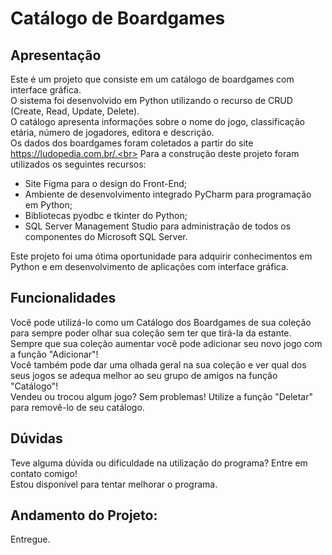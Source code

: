 # Catálogo de Boardgames
## Apresentação
Este é um projeto que consiste em um catálogo de boardgames com interface gráfica. <br>
O sistema foi desenvolvido em Python utilizando o recurso de CRUD (Create, Read, Update, Delete).<br>
O catálogo apresenta informações sobre o nome do jogo, classificação etária, número de jogadores, editora e descrição.<br>
Os dados dos boardgames foram coletados a partir do site https://ludopedia.com.br/.<br>
Para a construção deste projeto foram utilizados os seguintes recursos:<br>
- Site Figma para o design do Front-End;<br>
- Ambiente de desenvolvimento integrado PyCharm para programação em Python;<br>
- Bibliotecas pyodbc e tkinter do Python;<br>
- SQL Server Management Studio para administração de todos os componentes do Microsoft SQL Server.<br>

Este projeto foi uma ótima oportunidade para adquirir conhecimentos em Python e em desenvolvimento de aplicações com interface gráfica.</p>
## Funcionalidades
Você pode utilizá-lo como um Catálogo dos Boardgames de sua coleção para sempre poder olhar sua coleção sem ter que tirá-la da estante.<br>
Sempre que sua coleção aumentar você pode adicionar seu novo jogo com a função "Adicionar"!<br>
Você também pode dar uma olhada geral na sua coleção e ver qual dos seus jogos se adequa melhor ao seu grupo de amigos na função "Catálogo"!<br>
Vendeu ou trocou algum jogo? Sem problemas! Utilize a função "Deletar" para removê-lo de seu catálogo.<br>
## Dúvidas
Teve alguma dúvida ou dificuldade na utilização do programa? Entre em contato comigo!<br>
Estou disponível para tentar melhorar o programa.<br>

## Andamento do Projeto:<br>
Entregue.
